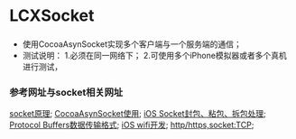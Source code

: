 # LCXSocket
###
* 使用CocoaAsynSocket实现多个客户端与一个服务端的通信；
* 测试说明：
1.必须在同一网络下；
2.可使用多个iPhone模拟器或者多个真机进行测试，

### 参考网址与socket相关网址
[socket原理](https://www.jianshu.com/p/7c3045776f9d);
[CocoaAsynSocket使用](https://www.jianshu.com/p/321bc95d077f);
[iOS Socket封包、粘包、拆包处理](https://www.jianshu.com/p/9ea0f0c84990);
[Protocol Buffers数据传输格式](https://blog.csdn.net/mzpmzk/article/details/80824839);
[iOS wifi开发](https://blog.csdn.net/maiwc/article/details/79528224);
[http/https,socket:TCP](https://www.jianshu.com/p/5218202e13ff);
